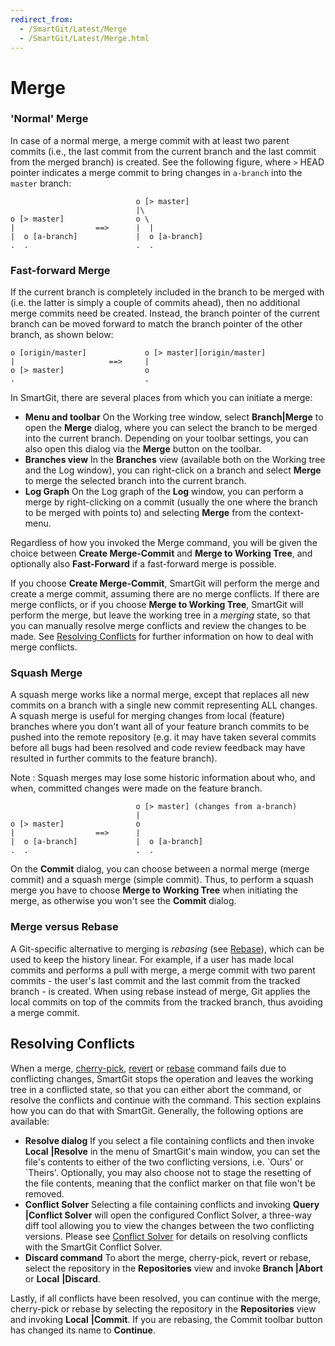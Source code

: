 ```yaml
---
redirect_from:
  - /SmartGit/Latest/Merge
  - /SmartGit/Latest/Merge.html
---
```


# Merge

### 'Normal' Merge

In case of a normal merge, a merge commit with at least two parent
commits (i.e., the last commit from the current branch and the last commit from the
merged branch) is created. See the following figure, where `>` HEAD pointer indicates
a merge commit to bring changes in `a-branch` into the `master` branch:



``` text
                            o [> master]
                            |\
o [> master]                o \
|                  ==>      |  |
|  o [a-branch]             |  o [a-branch]
.  .                        .  .
```



### Fast-forward Merge

If the current branch is completely included in the branch to be merged
with (i.e. the latter is simply a couple of commits ahead), then no
additional merge commits need be created. Instead, the branch pointer of the
current branch can be moved forward to match the branch pointer of the other
branch, as shown below:



``` text
o [origin/master]             o [> master][origin/master]
|                     ==>     |
o [> master]                  o
.                             .
```



In SmartGit, there are several places from which you can initiate a
merge:

-   **Menu and toolbar** On the Working tree window, select **Branch\|Merge** to open the **Merge** dialog, where you can select the
    branch to be merged into the current branch. Depending on your
    toolbar settings, you can also open this dialog via the **Merge**
    button on the toolbar.
-   **Branches view** In the **Branches** view (available both on the
    Working tree and the Log window), you can right-click on a branch and
    select **Merge** to merge the selected branch into the current
    branch.
-   **Log Graph** On the Log graph of the **Log** window, you can
    perform a merge by right-clicking on a commit (usually the one where
    the branch to be merged with points to) and selecting **Merge** from
    the context-menu.

Regardless of how you invoked the Merge command, you will be given the
choice between **Create Merge-Commit** and **Merge to Working Tree**,
and optionally also **Fast-Forward** if a fast-forward merge is
possible.

If you choose **Create Merge-Commit**, SmartGit will perform the merge
and create a merge commit, assuming there are no merge conflicts. If
there are merge conflicts, or if you choose **Merge to Working Tree**,
SmartGit will perform the merge, but leave the working tree in a
*merging* state, so that you can manually resolve merge conflicts and
review the changes to be made. See [Resolving Conflicts](#resolving-conflicts) for further information on how to deal
with merge conflicts.

### Squash Merge

A squash merge works like a normal merge, except that replaces all new commits on a branch with a single new commit representing ALL changes. 
A squash merge is useful for merging changes from local (feature) branches where you don't want all of your feature branch commits to be pushed into the remote repository (e.g. it may have taken several commits before all bugs had been resolved and code review feedback may have resulted in further commits to the feature branch).

Note : Squash merges may lose some historic information about who, and when, committed changes were made on the feature branch.

``` text
                            o [> master] (changes from a-branch)
                            |
o [> master]                o
|                  ==>      |
|  o [a-branch]             |  o [a-branch]
.  .                        .  .
```

On the **Commit** dialog, you can choose between a normal merge (merge
commit) and a squash merge (simple commit). Thus, to perform a squash
merge you have to choose **Merge to Working Tree** when initiating the
merge, as otherwise you won't see the **Commit** dialog.

### Merge versus Rebase

A Git-specific alternative to merging is *rebasing* (see
[Rebase](Rebase.md)), which can be used to keep the history linear.
For example, if a user has made local commits and performs a pull with
merge, a merge commit with two parent commits - the user's last commit
and the last commit from the tracked branch - is created. When using
rebase instead of merge, Git applies the local commits on top of the
commits from the tracked branch, thus avoiding a merge commit.

## Resolving Conflicts

When a merge, [cherry-pick](Cherry-Pick.md), [revert](Revert.md) or [rebase](Rebase.md) command fails due to
conflicting changes, SmartGit stops the operation and leaves the working
tree in a conflicted state, so that you can either abort the command,
or resolve the conflicts and continue with the command. This section
explains how you can do that with SmartGit. Generally, the following
options are available:

-   **Resolve dialog** If you select a file containing conflicts and
    then invoke **Local** **\|Resolve** in the menu of SmartGit's main
    window, you can set the file's contents to either of the two
    conflicting versions, i.e. \`Ours' or \`Theirs'. Optionally, you may
    also choose not to stage the resetting of the file contents, meaning
    that the conflict marker on that file won't be removed.
-   **Conflict Solver** Selecting a file containing conflicts and
    invoking **Query** **\|Conflict Solver** will open the configured Conflict Solver, a three-way diff tool allowing you to view the changes between the two conflicting versions. Please see [Conflict Solver](Conflict-Solver.md) for details on resolving conflicts with the SmartGit Conflict Solver.
-   **Discard command** To abort the merge, cherry-pick, revert or
    rebase, select the repository in the **Repositories** view and
    invoke **Branch \|Abort** or **Local** **\|Discard**.

Lastly, if all conflicts have been resolved, you can continue with the
merge, cherry-pick or rebase by selecting the repository in the
**Repositories** view and invoking **Local** **\|Commit**. If you are
rebasing, the Commit toolbar button has changed its name to
**Continue**.
